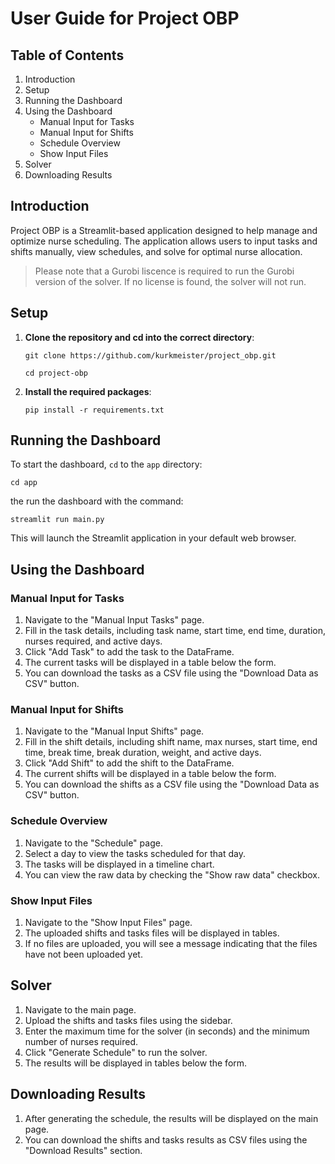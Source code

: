 # User Guide for Project OBP

## Table of Contents
1. Introduction
2. Setup
3. Running the Dashboard
4. Using the Dashboard
    - Manual Input for Tasks
    - Manual Input for Shifts
    - Schedule Overview
    - Show Input Files
5. Solver
6. Downloading Results

## Introduction
Project OBP is a Streamlit-based application designed to help manage and optimize nurse scheduling. The application allows users to input tasks and shifts manually, view schedules, and solve for optimal nurse allocation.

> Please note that a Gurobi liscence is required to run the Gurobi version of the solver. If no license is found, the solver will not run.

## Setup
1. **Clone the repository and cd into the correct directory**:
    ```
    git clone https://github.com/kurkmeister/project_obp.git
    ```
    ```
    cd project-obp
    ```

2. **Install the required packages**:
    ```
    pip install -r requirements.txt
    ```

## Running the Dashboard
To start the dashboard, `cd` to the `app` directory: 
```
cd app
```

the run the dashboard with the command:
```
streamlit run main.py
```
This will launch the Streamlit application in your default web browser.

## Using the Dashboard

### Manual Input for Tasks
1. Navigate to the "Manual Input Tasks" page.
2. Fill in the task details, including task name, start time, end time, duration, nurses required, and active days.
3. Click "Add Task" to add the task to the DataFrame.
4. The current tasks will be displayed in a table below the form.
5. You can download the tasks as a CSV file using the "Download Data as CSV" button.

### Manual Input for Shifts
1. Navigate to the "Manual Input Shifts" page.
2. Fill in the shift details, including shift name, max nurses, start time, end time, break time, break duration, weight, and active days.
3. Click "Add Shift" to add the shift to the DataFrame.
4. The current shifts will be displayed in a table below the form.
5. You can download the shifts as a CSV file using the "Download Data as CSV" button.

### Schedule Overview
1. Navigate to the "Schedule" page.
2. Select a day to view the tasks scheduled for that day.
3. The tasks will be displayed in a timeline chart.
4. You can view the raw data by checking the "Show raw data" checkbox.

### Show Input Files
1. Navigate to the "Show Input Files" page.
2. The uploaded shifts and tasks files will be displayed in tables.
3. If no files are uploaded, you will see a message indicating that the files have not been uploaded yet.

## Solver
1. Navigate to the main page.
2. Upload the shifts and tasks files using the sidebar.
3. Enter the maximum time for the solver (in seconds) and the minimum number of nurses required.
4. Click "Generate Schedule" to run the solver.
5. The results will be displayed in tables below the form.

## Downloading Results
1. After generating the schedule, the results will be displayed on the main page.
2. You can download the shifts and tasks results as CSV files using the "Download Results" section.
